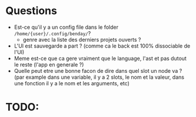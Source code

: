 # Questions

- Est-ce qu'il y a un config file dans le folder `/home/{user}/.config/benday/`?
  - genre avec la liste des derniers projets ouverts ?
- L'UI est sauvegarde a part ? (comme ca le back est 100% dissociable de l'UI)
- Meme est-ce que ca gere vraiment que le language, l'ast et pas dutout le reste (l'app en generale ?)
- Quelle peut etre une bonne facon de dire dans quel slot un node va ? (par example dans une variable, il y a 2 slots, le nom et la valeur, dans une fonction il y a le nom et les arguments, etc)

# TODO:
